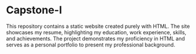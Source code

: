 # Capstone-I
This repository contains a static website created purely with HTML. The site showcases my resume, highlighting my education, work experience, skills, and achievements. The project demonstrates my proficiency in HTML and serves as a personal portfolio to present my professional background.

